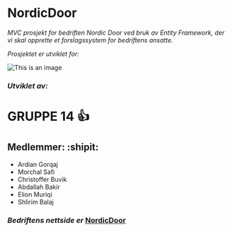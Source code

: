 # **NordicDoor**

*MVC prosjekt for bedriften Nordic Door ved bruk av Entity Framework, der vi skal opprette et forslagssystem for bedriftens ansatte.* 

*Prosjektet er utviklet for:*

![This is an image](https://www.nordicdoor.no/wp-content/uploads/2022/06/ThinkstockPhotos-519706680-2048x1367.jpg)


### **_Utviklet av:_** ###
# **GRUPPE 14** :+1:

## **Medlemmer:** :shipit:

- Ardian Gorqaj
- Morchal Safi
- Christoffer Buvik
- Abdallah Bakir
- Elion Muriqi
- Shlirim Balaj


### **_Bedriftens nettside er_** [NordicDoor](https://www.nordicdoor.no/)


